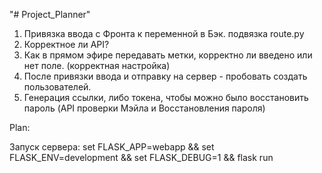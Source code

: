 "# Project_Planner" 

1) Привязка ввода с Фронта к переменной в Бэк. подвязка  route.py
2) Корректное ли API?
3) Как в прямом эфире передавать метки, корректно ли введено или нет поле. (корректная настройка)
4) После привязки ввода и отправку на сервер - пробовать создать пользователей.
5) Генерация ссылки, либо токена, чтобы можно было восстановить пароль (API проверки Мэйла и Восстановления пароля) 







Plan:




Запуск сервера:
set FLASK_APP=webapp && set FLASK_ENV=development && set FLASK_DEBUG=1 && flask run